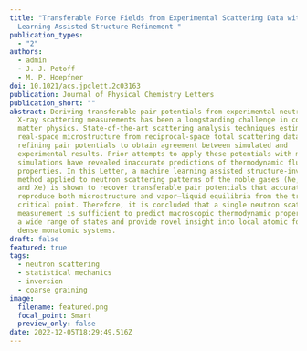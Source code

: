 ```yaml
---
title: "Transferable Force Fields from Experimental Scattering Data with Machine
  Learning Assisted Structure Refinement "
publication_types:
  - "2"
authors:
  - admin
  - J. J. Potoff
  - M. P. Hoepfner
doi: 10.1021/acs.jpclett.2c03163
publication: Journal of Physical Chemistry Letters
publication_short: ""
abstract: Deriving transferable pair potentials from experimental neutron and
  X-ray scattering measurements has been a longstanding challenge in condensed
  matter physics. State-of-the-art scattering analysis techniques estimate
  real-space microstructure from reciprocal-space total scattering data by
  refining pair potentials to obtain agreement between simulated and
  experimental results. Prior attempts to apply these potentials with molecular
  simulations have revealed inaccurate predictions of thermodynamic fluid
  properties. In this Letter, a machine learning assisted structure-inversion
  method applied to neutron scattering patterns of the noble gases (Ne, Ar, Kr,
  and Xe) is shown to recover transferable pair potentials that accurately
  reproduce both microstructure and vapor–liquid equilibria from the triple to
  critical point. Therefore, it is concluded that a single neutron scattering
  measurement is sufficient to predict macroscopic thermodynamic properties over
  a wide range of states and provide novel insight into local atomic forces in
  dense monatomic systems.
draft: false
featured: true
tags:
  - neutron scattering
  - statistical mechanics
  - inversion
  - coarse graining
image:
  filename: featured.png
  focal_point: Smart
  preview_only: false
date: 2022-12-05T18:29:49.516Z
---
```

